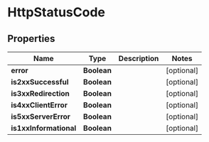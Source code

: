

# HttpStatusCode


## Properties

| Name | Type | Description | Notes |
|------------ | ------------- | ------------- | -------------|
|**error** | **Boolean** |  |  [optional] |
|**is2xxSuccessful** | **Boolean** |  |  [optional] |
|**is3xxRedirection** | **Boolean** |  |  [optional] |
|**is4xxClientError** | **Boolean** |  |  [optional] |
|**is5xxServerError** | **Boolean** |  |  [optional] |
|**is1xxInformational** | **Boolean** |  |  [optional] |



